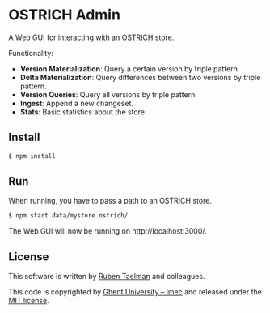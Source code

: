 # OSTRICH Admin

A Web GUI for interacting with an [OSTRICH](https://github.com/rdfostrich/ostrich) store.

Functionality:
* **Version Materialization**: Query a certain version by triple pattern.
* **Delta Materialization**: Query differences between two versions by triple pattern.
* **Version Queries**: Query all versions by triple pattern.
* **Ingest**: Append a new changeset.
* **Stats**: Basic statistics about the store.

## Install

```bash
$ npm install
```

## Run

When running, you have to pass a path to an OSTRICH store.

```bash
$ npm start data/mystore.ostrich/
```

The Web GUI will now be running on http://localhost:3000/.

## License
This software is written by [Ruben Taelman](http://rubensworks.net/) and colleagues.

This code is copyrighted by [Ghent University – imec](http://idlab.ugent.be/)
and released under the [MIT license](http://opensource.org/licenses/MIT).
